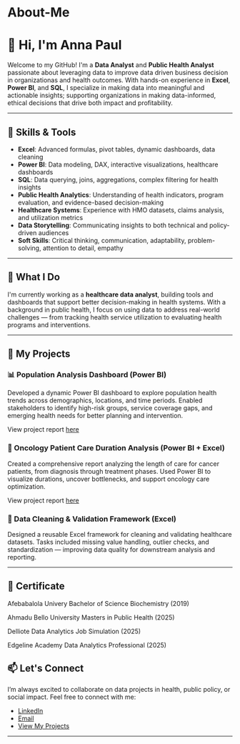 # About-Me
# 👋 Hi, I'm Anna Paul

Welcome to my GitHub! I'm a **Data Analyst** and **Public Health Analyst** passionate about leveraging data to improve data driven business decision in organizationas and health outcomes. With hands-on experience in **Excel**, **Power BI**, and **SQL**, I specialize in making data into meaningful and actionable insights; supporting organizations in making data-informed, ethical decisions that drive both impact and profitability.

---

## 🔧 Skills & Tools

- **Excel**: Advanced formulas, pivot tables, dynamic dashboards, data cleaning  
- **Power BI**: Data modeling, DAX, interactive visualizations, healthcare dashboards  
- **SQL**: Data querying, joins, aggregations, complex filtering for health insights  
- **Public Health Analytics**: Understanding of health indicators, program evaluation, and evidence-based decision-making  
- **Healthcare Systems**: Experience with HMO datasets, claims analysis, and utilization metrics  
- **Data Storytelling**: Communicating insights to both technical and policy-driven audiences  
- **Soft Skills**: Critical thinking, communication, adaptability, problem-solving, attention to detail, empathy  

---

## 🎯 What I Do

I'm currently working as a **healthcare data analyst**, building tools and dashboards that support better decision-making in health systems. With a background in public health, I focus on using data to address real-world challenges — from tracking health service utilization to evaluating health programs and interventions.

---

## 📁 My Projects

### 📊 Population Analysis Dashboard (Power BI)  
Developed a dynamic Power BI dashboard to explore population health trends across demographics, locations, and time periods. Enabled stakeholders to identify high-risk groups, service coverage gaps, and emerging health needs for better planning and intervention.

View project report [here](https://github.com/AhnieP/POPULATION-ANALYSIS)

### 🧬 Oncology Patient Care Duration Analysis (Power BI + Excel)  
Created a comprehensive report analyzing the length of care for cancer patients, from diagnosis through treatment phases. Used Power BI to visualize durations, uncover bottlenecks, and support oncology care optimization.

View project report [here](https://github.com/AhnieP/Oncology-Patient-Tracking-System)

### 🧹 Data Cleaning & Validation Framework (Excel)  
Designed a reusable Excel framework for cleaning and validating healthcare datasets. Tasks included missing value handling, outlier checks, and standardization — improving data quality for downstream analysis and reporting.

---

## 📁 Certificate
Afebabalola Univery Bachelor of Science Biochemistry (2019)

Ahmadu Bello University Masters in Public Health (2025)

Delliote Data Analytics Job Simulation (2025)

Edgeline Academy Data Analytics Professional (2025)


## 📫 Let's Connect

I’m always excited to collaborate on data projects in health, public policy, or social impact. Feel free to connect with me:

- [LinkedIn](http://www.linkedin.com/in/anna-paul-427aa7248)  
- [Email](mailto:annapaul668@gmail.com)  
- [View My Projects](https://github.com/AhnieP/MYPROJECTS)

---

